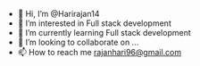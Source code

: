 - 👋 Hi, I’m @Harirajan14
- 👀 I’m interested in Full stack development
- 🌱 I’m currently learning Full stack development
- 💞️ I’m looking to collaborate on ...
- 📫 How to reach me rajanhari96@gmail.com

<!---
Harirajan14/Harirajan14 is a ✨ special ✨ repository because its `README.md` (this file) appears on your GitHub profile.
You can click the Preview link to take a look at your changes.
--->
